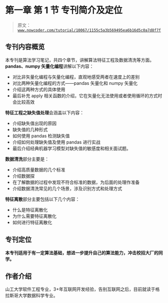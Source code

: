 # 第一章 第 1 节 专刊简介及定位

> 原文：[`www.nowcoder.com/tutorial/10067/1155c5a3b569495ea6b16d5c0a7d8f7f`](https://www.nowcoder.com/tutorial/10067/1155c5a3b569495ea6b16d5c0a7d8f7f)

## 专刊内容概览

本专刊是算法学习笔记，共四个章节，讲解算法特征工程及数据清洗等方面。
**pandas、numpy 矢量化编程**讲解以下内容：

*   对比非矢量化编程与矢量化编程，直观地感受两者在速度上的差别
*   对比两种矢量化编程的方式——pandas 矢量化和 numpy 矢量化
*   介绍这两种方式的具体使用
*   最后补充 apply 相关函数的介绍，它在矢量化无法使用或者使用循环的方式时会比较高效

**特征工程之缺失值处理**会涵盖以下内容：

*   介绍缺失值出现的原因
*   缺失值的几种形式
*   如何使用 pandas 检测缺失值
*   介绍如何处理缺失值及使用 pandas 进行实战
*   最后介绍经典机器学习模型对缺失值的敏感度和相关面试题。

**数据清洗**部分主要是：

*   介绍高质量数据的几个标准
*   介绍数据探
*   在了解数据的过程中发现不符合标准的数据，为后面的处理作准备
*   介绍数据清洗常见的几个场景，涉及识别方式和处理方式

**特征离散**部分主要包括以下几个内容：

*   什么是特征离散化
*   为什么需要特征离散化
*   如何进行特征离散化

## 专刊定位

**本专刊适用于有一定算法基础，想进一步提升自己的算法能力，冲击校招大厂的同学。**

## 作者介绍

山工大学软件工程专业，3+年互联网开发经验，告别互联网之后，目前就读于格拉斯哥大学数据科学专业。